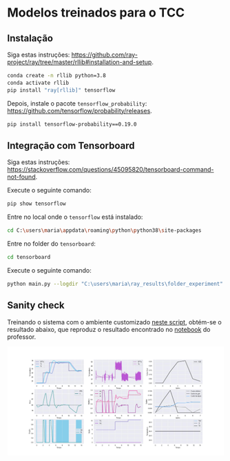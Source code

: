 # Modelos treinados para o TCC

## Instalação

Siga estas instruções: https://github.com/ray-project/ray/tree/master/rllib#installation-and-setup.

```bash
conda create -n rllib python=3.8
conda activate rllib
pip install "ray[rllib]" tensorflow 
```

Depois, instale o pacote `tensorflow_probability`: https://github.com/tensorflow/probability/releases.

```bash
pip install tensorflow-probability==0.19.0
```

## Integração com Tensorboard

Siga estas instruções: https://stackoverflow.com/questions/45095820/tensorboard-command-not-found.

Execute o seguinte comando:

```bash
pip show tensorflow
```

Entre no local onde o `tensorflow` está instalado:

```bash
cd C:\users\maria\appdata\roaming\python\python38\site-packages
```

Entre no folder do `tensorboard`:

```bash
cd tensorboard
```

Execute o seguinte comando:

```bash
python main.py --logdir "C:\users\maria\ray_results\folder_experiment"
```

## Sanity check

Treinando o sistema com o ambiente customizado [neste script](https://github.com/mpaulazamin/tcc-models-rllib/blob/main/sanity_check.py), obtém-se o resultado abaixo, 
que reproduz o resultado encontrado no [notebook](https://github.com/mpaulazamin/tcc-models-rllib/blob/main/chuveiro_turbinado.ipynb) do professor.

![check](https://github.com/mpaulazamin/tcc-models-rllib/blob/main/imagens/custom_env.jpg)
